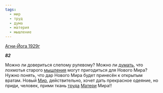 ```yaml
---
tags:
  - мир
  - труд
  - дума
  - материя
  - мышление
---
```

[Агни-Йога 1929г](https://127.0.0.1:4002/agni/1929)

___82___

Можно ли довериться слепому рулевому? Можно ли [думать](../../../tags/#дума), что лохмотья старого [мышления](../../../tags/#мышление) могут пригодиться для Нового Мира? Нужно понять, что дар Нового Мира будет принесён к открытым вратам. Новый [Мир](../../../tags/#мир), действительно, хочет дать прекрасное одеяние, но приди, человек, прими ткань [труда](../../../tags/#труд) [Матери](../../../tags/#материя) Мира!!